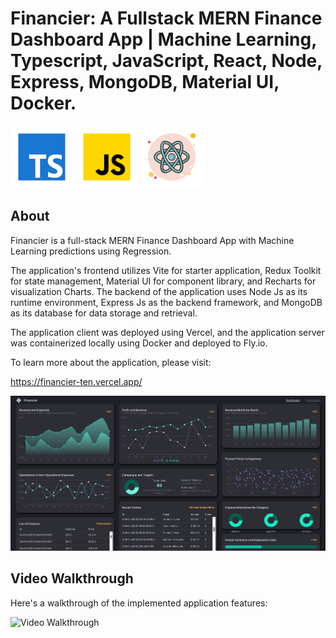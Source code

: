 # Financier: A Fullstack MERN Finance Dashboard App | Machine Learning, Typescript, JavaScript, React, Node, Express, MongoDB, Material UI, Docker.

<img src='icons8-typescript.svg' title='Webpage Overview' width='100' alt='Webpage Overview' /> <img src='icons8-javascript.svg' title='Webpage Overview' width='100' alt='Webpage Overview' /> <img src='icons8-react.svg' title='Webpage Overview' width='100' alt='Webpage Overview' />

## About

Financier is a full-stack MERN Finance Dashboard App with Machine Learning predictions using Regression. 

The application's frontend utilizes Vite for starter application, Redux Toolkit for state management, Material UI for component library, and Recharts for visualization Charts. The backend of the application uses Node Js as its runtime environment, Express Js as the backend framework, and MongoDB as its database for data storage and retrieval.

The application client was deployed using Vercel, and the application server was containerized locally using Docker and deployed to Fly.io.

To learn more about the application, please visit: 

  https://financier-ten.vercel.app/ 

<img src='client/src/assets/Capture.PNG' title='Webpage Overview' width='' alt='Webpage Overview' />

## Video Walkthrough

Here's a walkthrough of the implemented application features:

<img src='client/walkthrough.gif' title='Video Walkthrough' width='' alt='Video Walkthrough' />

